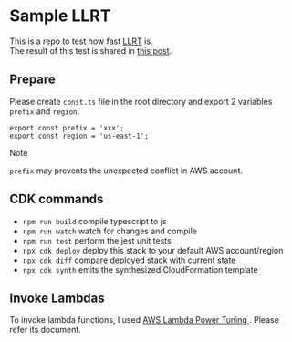 # Sample LLRT 
This is a repo to test how fast [LLRT](https://github.com/awslabs/llrt) is.  
The result of this test is shared in [this post](https://maclt.substack.com/p/llrt).  

## Prepare
Please create `const.ts` file in the root directory and export 2 variables `prefix` and `region`.  
```
export const prefix = 'xxx';
export const region = 'us-east-1';
```

> [!NOTE]
> `prefix` may prevents the unexpected conflict in AWS account.

## CDK commands

* `npm run build`   compile typescript to js
* `npm run watch`   watch for changes and compile
* `npm run test`    perform the jest unit tests
* `npx cdk deploy`  deploy this stack to your default AWS account/region
* `npx cdk diff`    compare deployed stack with current state
* `npx cdk synth`   emits the synthesized CloudFormation template

## Invoke Lambdas
To invoke lambda functions, I used 
[AWS Lambda Power Tuning
](https://github.com/alexcasalboni/aws-lambda-power-tuning). Please refer its document.